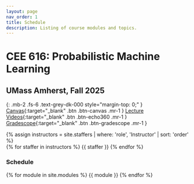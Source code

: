 ```yaml
---
layout: page
nav_order: 1
title: Schedule
description: Listing of course modules and topics.
---
```


# CEE 616: Probabilistic Machine Learning

## UMass Amherst, Fall 2025

{: .mb-2 .fs-6 .text-grey-dk-000 style="margin-top: 0;"  }
[Canvas](https://umamherst.instructure.com/courses/31232){:target="_blank" .btn .btn-canvas .mr-1 }
[Lecture Videos](https://echo360.org/section/5b4ec330-7f65-48ae-b3e9-81dfe478dfda/home){:target="_blank" .btn .btn-echo360 .mr-1 }
[Gradescope](https://www.gradescope.com/courses/1124624){:target="_blank" .btn .btn-gradescope .mr-1 }
<!-- [Overleaf/LaTeX](https://www.overleaf.com/read/trwqyfddzssz#3b9273){:target="_blank" .btn .btn-overleaf .mr-1 }
[Datahub](https://drive.google.com/drive/u/3/folders/17sJr7sBNNpVGtcNXe6GJvJOkzU5hlLeU){:target="_blank" .btn .btn-datahub .mr-1 } -->

<div>
{% assign instructors = site.staffers | where: 'role', 'Instructor' | sort: 'order' %}
  <div class="role">
    {% for staffer in instructors %}
    <!-- {% assign staffer.photo = staffer.photo | replace: '../', '' %} -->
    {{ staffer }}
    {% endfor %}
  </div>
</div>


### Schedule

{% for module in site.modules %}
{{ module }}
{% endfor %}
